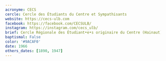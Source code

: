 ```yaml
---
acronyme: CECS
cercle: Cercle des Étudiants du Centre et Sympathisants
website: https://cecs-ulb.com
facebook: https://facebook.com/CECSULB/
instagram: https://instagram.com/cecs_ulb/
brief: Cercle Régionale des Étudiant•e•s originaire du Centre (Hainaut)
baptismal: False
color: '#9ACAF0'
date: 1966
others_dates: [1890, 1947]
---
```

